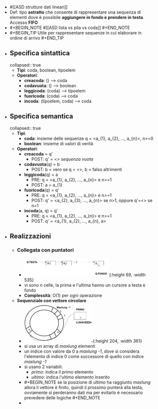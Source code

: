 - #[[ASD strutture dati lineari]]
- Def: tipo **astratto** che consente di rappresentare una sequenza di elementi dove è possibile **aggiungere in fondo e prendere in testa**. Accesso **FIFO**
- #+BEGIN_NOTE
  #[[ASD lista vs pila vs coda]]
  #+END_NOTE
- #+BEGIN_TIP
  Utile per rappresentare sequenze in cui elaborare in ordine di arrivo
  #+END_TIP
- ## Specifica sintattica
  collapsed:: true
	- **Tipi**: coda, boolean, tipoelem
	- **Operatori**:
		- **creacoda**: ()                         --> coda
		- **codavuota**: ()                       --> boolean
		- **leggicoda**: (coda)                --> tipoelem
		- **fuoricoda**: (coda)                --> coda
		- **incoda**: (tipoelem, coda)    --> coda
- ## Specifica semantica
  collapsed:: true
	- **Tipi**:
		- **coda**: insieme delle sequenze q = <a_{1}, a_{2}, ..., a_{n}>,  n>=0
		- **boolean**: insieme di valori di verità
	- **Operatori**:
		- **creacoda** = q'
			- POST: q' = <>      *sequenza vuota*
		- **codavuota**(q) = b
			- POST: b = vero     se  q = <>, b = falso altrimenti
		- **leggicoda**(q) = a
			- PRE: q = <a_{1}, a_{2}, ..., a_{n}> e n>=1
			- POST: a = a_{1}
		- **fuoricoda**(q) = q'
			- PRE: q = <a_{1}, a_{2}, ..., a_{n}> e n>=1
			- POST: q' = <a_{2}, a_{3}, ..., a_{n}> se n>1, oppure q'=<> se n=1
		- **incoda**(a, q) = q'
			- PRE: q = <a_{1}, a_{2}, ..., a_{n}> e n>=1
			- POST: q' = <a_{1}, a_{2}, ..., a_{n}, a>
- ## Realizzazioni
	- ### Collegata con puntatori
		- ![image.png](../assets/image_1671897447781_0.png){:height 69, :width 535}
		- vi sono *n* celle, la prima e l'ultima hanno un cursore a testa e fondo
		- **Complessità**: O(1) per ogni operazione
	- **Sequenziale con vettore circolare**
		- ![image.png](../assets/image_1671897670011_0.png){:height 204, :width 361}
		- si usa un array di *maxlung* elementi
		- un indice con valore da 0 a *maxlung -1*, dove si considera l'elemento di indice 0 come successore di quello con indice *maxlung -1*
		- si usano 2 variabili:
			- *primo*: indica il primo elemento
			- *ultimo*: indica l'ultimo elemento inserito
		- #+BEGIN_NOTE
		  se la posizione di *ultimo* ha raggiunto *maxlung* allora il vettore è finito, quindi il prossimo punterà alla testa, ovviamente si perderanno dati ma per evitarlo è necessario prevedere delle logiche
		  #+END_NOTE
		-